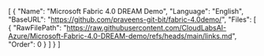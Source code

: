 [
  {
    "Name": "Microsoft Fabric 4.0 DREAM Demo",
    "Language": "English",
    "BaseURL": "https://github.com/praveens-git-bit/fabric-4.0demo/",
    "Files": [
      {
        "RawFilePath": "https://raw.githubusercontent.com/CloudLabsAI-Azure/Microsoft-Fabric-4.0-DREAM-demo/refs/heads/main/links.md",
        "Order": 0
      }
    ]
  }
]
